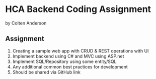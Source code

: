 # HCA Backend Coding Assignment #
by Colten Anderson

## Assignment ##
1. Creating a sample web app with CRUD & REST operations with UI
2. Implement backend using C# and MVC using ASP.net
3. Implement SQL/Repository using some entity/SQL
4. Any additional common best practices for development
5. Should be shared via GitHub link

